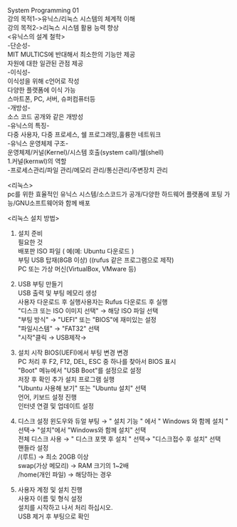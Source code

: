 System Programming 01  
강의 목적1->유닉스/리눅스 시스템의 체계적 이해  
강의 목적2->리눅스 시스템 활용 능력 향상    
<유닉스의 설계 철학>  
-단순성-  
MIT MULTICS에 반대해서 최소한의 기능만 제공    
자원에 대한 일관된 관점 제공  
-이식성-  
이식성을 위해 c언어로 작성  
다양한 플랫폼에 이식 가능  
스마트폰, PC, 서버, 슈퍼컴퓨터등  
-개방성-  
소스 코드 공개와 같은 개방성  
-유닉스의 특징-  
다중 사용자, 다중 프로세스, 쉘 프로그래밍,훌륭한 네트워크  
-유닉스 운영체제 구조-  
운영체제/커널(Kernel)/시스템 호출(system call)/쉘(shell)  
1.커널(kernwl)의 역할  
-프로세스관리/파일 관리/메모리 관리/통신관리/주변장치 관리  

<리눅스>  
pc를 위한 효율적인 유닉스 시스템/소스코드가 공개/다양한 하드웨어 플랫폼에 포팅 가능/GNU소프트웨어와 함께 배포

<리눅스 설치 방법>
1. 설치 준비  
필요한 것  
배포판 ISO 파일 ( 예(예: Ubuntu 다운로드 )  
부팅 USB 탑재(8GB 이상) ((rufus 같은 프로그램으로 제작)  
PC 또는 가상 머신(VirtualBox, VMware 등)

2. USB 부팅 만들기  
USB 출력 및 부팅 메모리 생성  
사용자 다운로드 후 실행사용자는 Rufus 다운로드 후 실행  
"디스크 또는 ISO 이미지 선택" → 해당 ISO 파일 선택  
"부팅 방식" → "UEFI" 또는 "BIOS"에 재미있는 설정  
"파일시스템" → "FAT32" 선택  
"시작"클릭 → USB제작→

3. 설치 시작
BIOS(UEFI)에서 부팅 변경 변경  
PC 처리 후 F2, F12, DEL, ESC 중 하나를 찾아서 BIOS 표시  
  "Boot" 메뉴에서 "USB Boot"를 설정으로 설정  
  저장 후 확인
추가 설치 프로그램 실행  
"Ubuntu 사용해 보기" 또는 "Ubuntu 설치" 선택  
언어, 키보드 설정 진행  
인터넷 연결 및 업데이트 설정

4. 디스크 설정
윈도우와 듀얼 부팅 → " 설치 기능 " 에서 " Windows 와 함께 설치 " 선택→ "설치"에서 "Windows와 함께 설치" 선택  
전체 디스크 사용 → " 디스크 포맷 후 설치 " 선택→ "디스크접수 후 설치" 선택  
핸들라 설정  
/(루트) → 최소 20GB 이상  
swap(가상 메모리) → RAM 크기의 1~2배  
/home(개인 파일) → 해당하는 경우

5. 사용자 계정 및 설치 진행  
사용자 이름 및 형식 설정  
설치를 시작하고 나서 처리 하십시오.  
USB 제거 후 부팅으로 확인  





